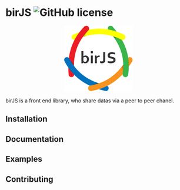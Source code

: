 # birJS  ![GitHub license](https://img.shields.io/badge/license-MIT-blue.svg)
<p align="center">
 <img src="docs/static_files/birJS_logo.png">
</p>
birJS is a front end library, who share datas via a peer to peer chanel.

## Installation


## Documentation


## Examples


## Contributing

